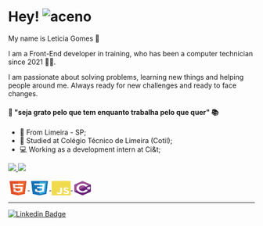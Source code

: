 # Hey! <img src="https://user-images.githubusercontent.com/69720222/165953791-7992b966-81b7-4947-bff2-5a0f645c4dc5.gif" alt="aceno" width="40" height="40"> 
My name is Leticia Gomes 👩

I am a Front-End developer in training, who has been a computer technician since 2021 👩‍💻.

I am passionate about solving problems, learning new things and helping people around me. Always ready for new challenges and ready to face changes.


#### 🎯 "seja grato pelo que tem enquanto trabalha pelo que quer"  📚

- 📍 From Limeira - SP;
- 🏫 Studied at Colégio Técnico de Limeira (Cotil);
- 💻 Working as a development intern at Ci&t;

<div>
  <a href="https://github.com/LeticiaGS">
  <img height="180em" src="https://github-readme-stats.vercel.app/api?username=LeticiaGS&show_icons=true&theme=dracula&include_all_commits=true&count_private=true"/>
  <img height="180em" src="https://github-readme-stats.vercel.app/api/top-langs/?username=LeticiaGS&layout=compact&langs_count=7&theme=dracula"/>
</div>

 <div style="display: inline_block"><br>
  <img align="center" alt="Le-HTML" height="30" width="40" src="https://raw.githubusercontent.com/devicons/devicon/master/icons/html5/html5-original.svg">
  <img align="center" alt="Le-CSS" height="30" width="40" src="https://raw.githubusercontent.com/devicons/devicon/master/icons/css3/css3-original.svg">
  <img align="center" alt="Le-Js" height="30" width="40" src="https://raw.githubusercontent.com/devicons/devicon/master/icons/javascript/javascript-plain.svg">
  <img align="center" alt="Le-Csharp" height="30" width="40" src="https://raw.githubusercontent.com/devicons/devicon/master/icons/csharp/csharp-original.svg">
</div>
 
 <hr>

 [![Linkedin Badge](https://img.shields.io/badge/-LinkedIn-blue?style=flat-square&logo=Linkedin&logoColor=white&link=https://www.linkedin.com/in/let%C3%ADcia-gomes002/)](https://www.linkedin.com/in/let%C3%ADcia-gomes002/)

